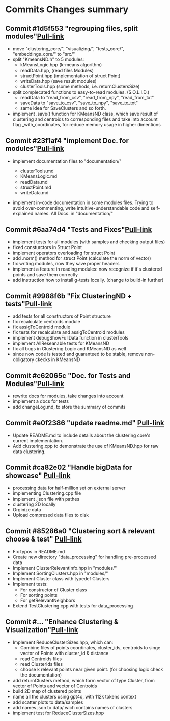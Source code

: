 # Commits Changes summary

## Commit #1d5f553 "regrouping files, split modules"[Pull-link](https://github.com/Melodiz/clustering_tweets/pull/6)


- move "clustering_core/", "visualizing/", "tests_core/", "embeddings_core/" to "src/"
- split "KmeansND.h" to 5 modules:
  - kMeansLogic.hpp (k-means algorithm)
  - readData.hpp, (read files Modules)
  - structPoint.hpp (implementation of struct Point)
  - writeData.hpp (save result modules)
  - clusterTools.hpp (some methods, i.e. returnClustersSize)
- split complecated functions to easy-to-read modules. (S.O.L.I.D.)
  - readData to "read_from_csv", "read_from_npy", "read_from_txt"
  - saveData to "save_to_csv", "save_to_npy", "save_to_txt"
  - same idea for SaveClusters and so forth.
- implement .save() function for KMeansND class, which save result of clustering and centroids to corresponding files and take into account flag _with_coordinates, for reduce memory usage in higher dimentions

## Commit #23f1af4 "implement Doc. for modules"[Pull-link](https://github.com/Melodiz/clustering_tweets/pull/6)


- implement documentation files to "documentation/"
  - clusterTools.md
  - KMeansLogic.md
  - readData.md
  - structPoint.md
  - writeData.md

- implement in-code documentation in some modules files. Trying to avoid over-commenting, write intuitive-understandable code and self-explained names. All Docs. in "documentation/"

## Commit #6aa74d4 "Tests and Fixes"[Pull-link](https://github.com/Melodiz/clustering_tweets/pull/6)


- implement tests for all modules (with samples and checking output files)
- fixed consturctors in Struct Point
- implement operators overloading for struct Point
- add .norm() method for struct Point (calculate the norm of vector)
- fix writing modules, now they save proper headers
- implement a feature in reading modules: now recognize if it's clustered points and save them correctly
- add instruction how to install g-tests locally. (change to build-in further)

## Commit #9988f6b "Fix ClusteringND + tests"[Pull-link](https://github.com/Melodiz/clustering_tweets/pull/6)


- add tests for all constructors of Point structure
- fix recalculate centroids module
- fix assigToCentroid module
- fix tests for recalculate and assigToCentroid modules
- implement debugShowFullData function in clusterTools
- implement AllReseanable tests for KMeansND
- fix all bugs in Clustering Logic and KMeansND as well
- since now code is tested and guaranteed to be stable, remove non-obligatory ckecks in KMeansND

## Commit #c62065c "Doc. for Tests and Modules"[Pull-link](https://github.com/Melodiz/clustering_tweets/pull/6)

- rewrite docs for modules, take changes into account
- implement a docs for tests
- add changeLog.md, to store the summary of commits

## Commit #e0f2386 "update readme.md" [Pull-link](https://github.com/Melodiz/clustering_tweets/pull/7)

- Update README.md to include details about the clustering core's current implementation.
- Add clustering.cpp to demonstrate the use of KMeansND.hpp for raw data clustering.

## Commit #ca82e02 "Handle bigData for showcase" [Pull-link](https://github.com/Melodiz/clustering_tweets/pull/9)

- processing data for half-million set on external server
- implementing Clustering.cpp file
- implement .json file with pathes 
- clustering 2D locally
- Orginize data
- Upload compresed data files to disk

## Commit #85286a0 "Clustering sort & relevant choose & test" [Pull-link](https://github.com/Melodiz/clustering_tweets/pull/9)

- Fix typos in README.md
- Create new directory "data_processing" for handling pre-processed data
- Implement ClusterRelevantInfo.hpp in "modules/"
- Implement SortingClusters.hpp in "modules/"
- Implement Cluster class with typedef Clusters
- Implement tests:
  - For constructor of Cluster class
  - For sorting points
  - For getRelevantNeighbors
- Extend TestClustering.cpp with tests for data_processing

## Commit #... "Enhance Clustering & Visualization"[Pull-link](https://github.com/Melodiz/clustering_tweets/pull/9)

- Implement ReduceClusterSizes.hpp, which can:
  - Combine files of points coordinates, cluster_ids, centroids to singe vector of Points with cluster_id & distance
  - read Centroids files
  - read ClusterIds files
  - choose k relevant points near given point. (for choosing logic check the documentation)
- add returnClusters method, which form vector of type Cluster, from vector of Points and vector of Centroids
- build 2D map of clustered points
- name all the clusters using gpt4o, with 112k tokens context
- add scatter plots to data/samples
- add names.json to data/ wich contains names of clusters
- implement test for ReduceClusterSizes.hpp



